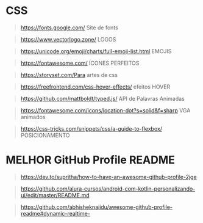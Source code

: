 # CSS

>https://fonts.google.com/ Site de fonts

>https://www.vectorlogo.zone/ LOGOS

>https://unicode.org/emoji/charts/full-emoji-list.html  EMOJIS

>https://fontawesome.com/ ÍCONES PERFEITOS 

>https://storyset.com/Para artes de css

>https://freefrontend.com/css-hover-effects/ efeitos HOVER

>https://github.com/mattboldt/typed.js/ API de Palavras Animadas

>https://fontawesome.com/icons/location-dot?s=solid&f=sharp VGA animados

>https://css-tricks.com/snippets/css/a-guide-to-flexbox/ POSICIONAMENTO



# MELHOR GitHub Profile README
>https://dev.to/supritha/how-to-have-an-awesome-github-profile-2jge

>https://github.com/alura-cursos/android-com-kotlin-personalizando-ui/edit/master/README.md 

>https://github.com/abhisheknaiidu/awesome-github-profile-readme#dynamic-realtime-  

